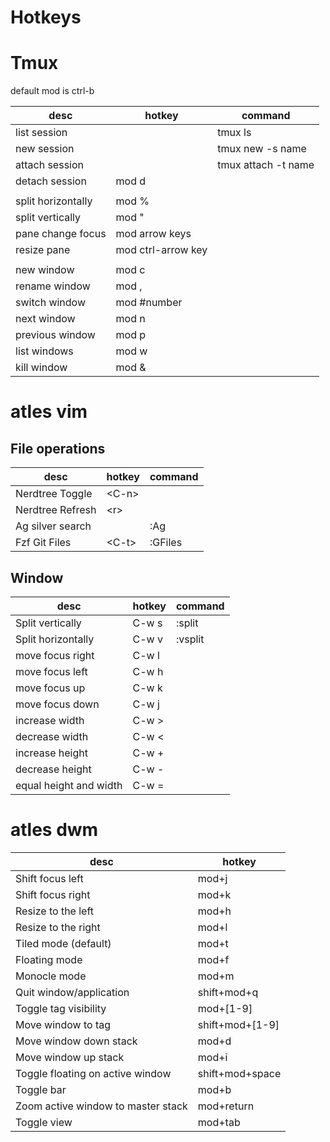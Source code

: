 # Hotkeys

# Tmux
default mod is ctrl-b

| desc                 | hotkey             | command             |
| -------------------- | ------------------ | ------------------- |
| list session         |                    | tmux ls             |
| new session          |                    | tmux new -s name    |
| attach session       |                    | tmux attach -t name |
| detach session       | mod d              |                     |
|                      |                    |                     |
| split horizontally   | mod %              |                     |
| split vertically     | mod "              |                     |
| pane change focus    | mod arrow keys     |                     |
| resize pane          | mod ctrl-arrow key |                     |
|                      |                    |                     |
| new window           | mod c              |                     |
| rename window        | mod ,              |                     |
| switch window        | mod #number        |                     |
| next window          | mod n              |                     |
| previous window      | mod p              |                     |
| list windows         | mod w              |                     |
| kill window          | mod &              |                     |

# atles vim
## File operations

| desc                 | hotkey   | command  |
| -------------------- | -------- | -------- |
| Nerdtree Toggle      | \<C-n\>  |          |
| Nerdtree Refresh     | \<r\>    |          |
| Ag silver search     |          | :Ag      |
| Fzf Git Files        | \<C-t\>  | :GFiles  |

## Window

| desc                   | hotkey           | command  |
| ---------------------- | ---------------- | -------- |
| Split vertically       | C-w s            | :split   |
| Split horizontally     | C-w v            | :vsplit  |
| move focus right       | C-w l            |          |
| move focus left        | C-w h            |          |
| move focus up          | C-w k            |          |
| move focus down        | C-w j            |          |
| increase width         | C-w >            |          |
| decrease width         | C-w <            |          |
| increase height        | C-w +            |          |
| decrease height        | C-w -            |          |
| equal height and width | C-w =            |          |

# atles dwm

| desc                               | hotkey          |
| ---------------------------------- | --------------- |
| Shift focus left                   | mod+j           |
| Shift focus right                  | mod+k           |
| Resize to the left                 | mod+h           |
| Resize to the right                | mod+l           |
| Tiled mode (default)               | mod+t           |
| Floating mode                      | mod+f           |
| Monocle mode                       | mod+m           |
| Quit window/application            | shift+mod+q     |
| Toggle tag visibility              | mod+[1-9]       |
| Move window to tag                 | shift+mod+[1-9] |
| Move window down stack             | mod+d           |
| Move window up stack               | mod+i           |
| Toggle floating on active window   | shift+mod+space |
| Toggle bar                         | mod+b           |
| Zoom active window to master stack | mod+return      |
| Toggle view                        | mod+tab         |